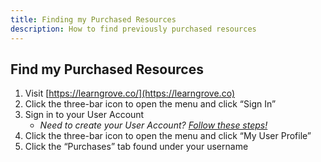 ```yaml
---
title: Finding my Purchased Resources
description: How to find previously purchased resources
---
```


## Find my Purchased Resources
1. Visit [https://learngrove.co/](https://learngrove.co)
2. Click the three-bar icon to open the menu and click “Sign In”
3. Sign in to your User Account
    * *Need to create your User Account? [Follow these steps!](/creators/#create-a-user-account)*
4. Click the three-bar icon to open the menu and click “My User Profile”
5. Click the “Purchases” tab found under your username
